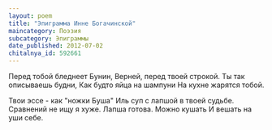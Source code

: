 ```yaml
---
layout: poem
title: "Эпиграмма Инне Богачинской"
maincategory: Поэзия
subcategory: Эпиграммы
date_published: 2012-07-02
chitalnya_id: 592661
---
```




Перед тобой бледнеет Бунин,
Верней, перед твоей строкой.
Ты так описываешь будни,
Как будто яйца на шампуни
На кухне жарятся тобой.

Твои эссе - как "ножки Буша"
Иль суп с лапшой в твоей судьбе.
Сравнений не ищу я хуже.
Лапша готова. Можно кушать
И вешать на уши себе.






